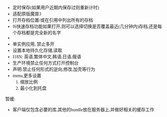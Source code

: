 <style>
    body {
        font-family: Consolas,微软雅黑;
    }
</style> 

* 定时保存(如果用户近期内保存过则重新计时)
* 适配原版魔兽3
* 打开存档位置/或在引用中列出所有的存档
* f6快速存档功能如果打开,则可以选择切换是否覆盖最近(几分钟内)存档,还是每个存档都是完全新的名字
* 
* 单实例应用, 禁止多开
* 设置本地持久化存储,读取
* I18N: 英语,繁体中文,韩语,日语,俄语
* 生产环境禁止任何方式打开控制台
* 声明:禁止任何形式的逆向,修改,加壳等行为
* menu,更多设置 
    1. 缩放比例
    2. 最小化到托盘




暂缓:
* 客户端仅包含必要的库,其他的bundle放在服务器上,并做好相关的缓存工作
